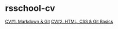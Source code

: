 # rsschool-cv
[CV#1. Markdown & Git](https://IRIKA.github.io/rsschool-cv/cv)
[CV#2. HTML, CSS & Git Basics](https://IRIKA.github.io/rsschool-cv/)
